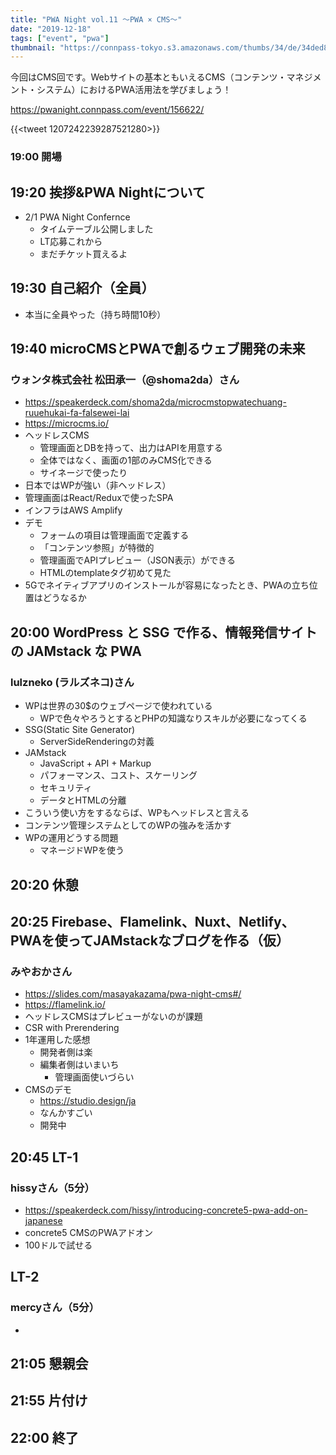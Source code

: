 ```yaml
---
title: "PWA Night vol.11 ～PWA × CMS～"
date: "2019-12-18"
tags: ["event", "pwa"]
thumbnail: "https://connpass-tokyo.s3.amazonaws.com/thumbs/34/de/34ded8d0597173d77961c4f28d74c1ea.png"
---
```


今回はCMS回です。Webサイトの基本ともいえるCMS（コンテンツ・マネジメント・システム）におけるPWA活用法を学びましょう！

https://pwanight.connpass.com/event/156622/

{{<tweet 1207242239287521280>}}

### 19:00	開場

## 19:20	挨拶&PWA Nightについて
* 2/1 PWA Night Confernce
  - タイムテーブル公開しました
  - LT応募これから
  - まだチケット買えるよ

## 19:30	自己紹介（全員）
* 本当に全員やった（持ち時間10秒）

## 19:40	microCMSとPWAで創るウェブ開発の未来
### ウォンタ株式会社 松田承一（@shoma2da）さん
* https://speakerdeck.com/shoma2da/microcmstopwatechuang-ruuehukai-fa-falsewei-lai
* https://microcms.io/
* ヘッドレスCMS
  - 管理画面とDBを持って、出力はAPIを用意する
  - 全体ではなく、画面の1部のみCMS化できる
  - サイネージで使ったり
* 日本ではWPが強い（非ヘッドレス）
* 管理画面はReact/Reduxで使ったSPA
* インフラはAWS Amplify
* デモ
  - フォームの項目は管理画面で定義する
  - 「コンテンツ参照」が特徴的
  - 管理画面でAPIプレビュー（JSON表示）ができる
  - HTMLのtemplateタグ初めて見た
* 5Gでネイティブアプリのインストールが容易になったとき、PWAの立ち位置はどうなるか

## 20:00	WordPress と SSG で作る、情報発信サイト の JAMstack な PWA
### lulzneko (ラルズネコ)さん
* WPは世界の30$のウェブページで使われている
  - WPで色々やろうとするとPHPの知識なりスキルが必要になってくる
* SSG(Static Site Generator)
  - ServerSideRenderingの対義
* JAMstack
  - JavaScript + API + Markup
  - パフォーマンス、コスト、スケーリング
  - セキュリティ
  - データとHTMLの分離
* こういう使い方をするならば、WPもヘッドレスと言える
* コンテンツ管理システムとしてのWPの強みを活かす
* WPの運用どうする問題
  - マネージドWPを使う

## 20:20	休憩

## 20:25	Firebase、Flamelink、Nuxt、Netlify、PWAを使ってJAMstackなブログを作る（仮）
### みやおかさん
* https://slides.com/masayakazama/pwa-night-cms#/
* https://flamelink.io/
* ヘッドレスCMSはプレビューがないのが課題
* CSR with Prerendering
* 1年運用した感想
  - 開発者側は楽
  - 編集者側はいまいち
    - 管理画面使いづらい
* CMSのデモ
  - https://studio.design/ja
  - なんかすごい
  - 開発中

## 20:45	LT-1
### hissyさん（5分）
* https://speakerdeck.com/hissy/introducing-concrete5-pwa-add-on-japanese
* concrete5 CMSのPWAアドオン
* 100ドルで試せる

## LT-2
### mercyさん（5分）
* 

## 21:05	懇親会

## 21:55	片付け

## 22:00	終了
